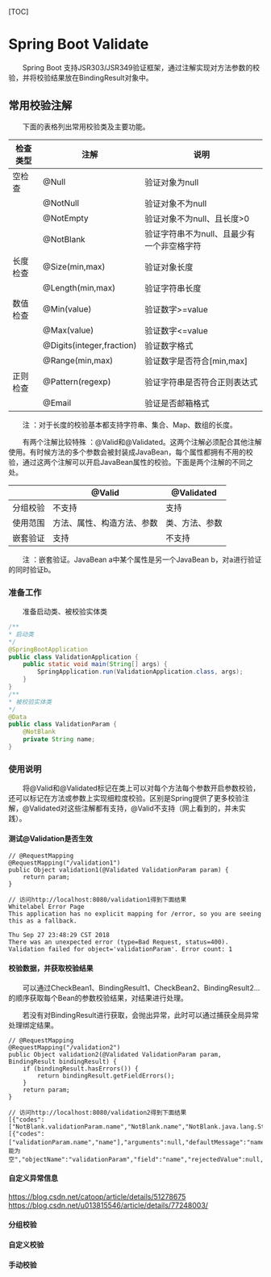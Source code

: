 [TOC]

# Spring Boot Validate

　　Spring Boot 支持JSR303/JSR349验证框架，通过注解实现对方法参数的校验，并将校验结果放在BindingResult对象中。

## 常用校验注解

　　下面的表格列出常用校验类及主要功能。

|检查类型|注解|说明|
|---|---|---|
|空检查|@Null|验证对象为null|
| |@NotNull|验证对象不为null|
| |@NotEmpty|验证对象不为null、且长度>0|
| |@NotBlank|验证字符串不为null、且最少有一个非空格字符|
|长度检查|@Size(min,max)|验证对象长度|
| |@Length(min,max)|验证字符串长度|
|数值检查|@Min(value)|验证数字>=value|
| |@Max(value)|验证数字<=value|
| |@Digits(integer,fraction)|验证数字格式|
| |@Range(min,max)|验证数字是否符合[min,max]|
|正则检查|@Pattern(regexp)|验证字符串是否符合正则表达式|
| |@Email|验证是否邮箱格式|

　　注 ：对于长度的校验基本都支持字符串、集合、Map、数组的长度。

　　有两个注解比较特殊 ：@Valid和@Validated。这两个注解必须配合其他注解使用。有时候方法的多个参数会被封装成JavaBean，每个属性都拥有不用的校验，通过这两个注解可以开启JavaBean属性的校验。下面是两个注解的不同之处。

| |@Valid|@Validated|
|---|---|---|
|分组校验|不支持|支持|
|使用范围|方法、属性、构造方法、参数|类、方法、参数|
|嵌套验证|支持|不支持|

　　注 ：嵌套验证。JavaBean a中某个属性是另一个JavaBean b，对a进行验证的同时验证b。

### 准备工作

　　准备启动类、被校验实体类

```java
/**
* 启动类
*/
@SpringBootApplication
public class ValidationApplication {
	public static void main(String[] args) {
		SpringApplication.run(ValidationApplication.class, args);
	}
}
/**
* 被校验实体类
*/
@Data
public class ValidationParam {
	@NotBlank
	private String name;
}
```

### 使用说明

　　将@Valid和@Validated标记在类上可以对每个方法每个参数开启参数校验，还可以标记在方法或参数上实现细粒度校验。区别是Spring提供了更多校验注解，@Validated对这些注解都有支持，@Valid不支持（网上看到的，并未实践）。

#### 测试@Validation是否生效

```
// @RequestMapping
@RequestMapping("/validation1")
public Object validation1(@Validated ValidationParam param) {
	return param;
}

// 访问http://localhost:8080/validation1得到下面结果
Whitelabel Error Page
This application has no explicit mapping for /error, so you are seeing this as a fallback.

Thu Sep 27 23:48:29 CST 2018
There was an unexpected error (type=Bad Request, status=400).
Validation failed for object='validationParam'. Error count: 1
```

#### 校验数据，并获取校验结果

　　可以通过CheckBean1、BindingResult1、CheckBean2、BindingResult2...的顺序获取每个Bean的参数校验结果，对结果进行处理。

　　若没有对BindingResult进行获取，会抛出异常，此时可以通过捕获全局异常处理绑定结果。

```
// @RequestMapping
@RequestMapping("/validation2")
public Object validation2(@Validated ValidationParam param, BindingResult bindingResult) {
	if (bindingResult.hasErrors()) {
		return bindingResult.getFieldErrors();
	}
	return param;
}

// 访问http://localhost:8080/validation2得到下面结果
[{"codes":["NotBlank.validationParam.name","NotBlank.name","NotBlank.java.lang.String","NotBlank"],"arguments":[{"codes":["validationParam.name","name"],"arguments":null,"defaultMessage":"name","code":"name"}],"defaultMessage":"不能为空","objectName":"validationParam","field":"name","rejectedValue":null,"bindingFailure":false,"code":"NotBlank"}]
```

#### 自定义异常信息

https://blog.csdn.net/catoop/article/details/51278675
https://blog.csdn.net/u013815546/article/details/77248003/

#### 分组校验

#### 自定义校验

#### 手动校验